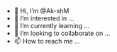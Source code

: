 - 👋 Hi, I’m @Ak-shM
- 👀 I’m interested in ...
- 🌱 I’m currently learning ...
- 💞️ I’m looking to collaborate on ...
- 📫 How to reach me ...

<!---
Ak-shM/Ak-shM is a ✨ special ✨ repository because its `README.md` (this file) appears on your GitHub profile.
You can click the Preview link to take a look at your changes.
--->
